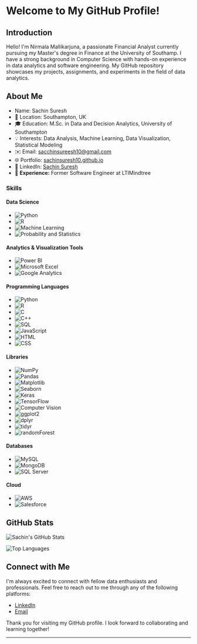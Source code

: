 # Welcome to My GitHub Profile!

## Introduction

Hello! I'm Nirmala Mallikarjuna, a passionate Financial Analyst currently pursuing my Master's degree in Finance at the University of Southamp. I have a strong background in Computer Science with hands-on experience in data analytics and software engineering. My GitHub repository showcases my projects, assignments, and experiments in the field of data analytics.

## About Me

+ Name: Sachin Suresh
+ 📍 Location: Southampton, UK
+ 🎓 Education: M.Sc. in Data and Decision Analytics, University of Southampton
+ 💡 Interests: Data Analysis, Machine Learning, Data Visualization, Statistical Modeling
+ ✉️ Email: [sacchinsureesh10@gmail.com](mailto:sacchinsureesh10@gmail.com)
+ 🌐 Portfolio: [sachinsuresh10.github.io](https://sachinsuresh10.github.io/)
+ 🔗 LinkedIn: [Sachin Suresh](https://www.linkedin.com/in/sachin-suresh10/)
+ 💼 **Experience:** Former Software Engineer at LTIMindtree

### Skills

#### Data Science
- ![Python](https://img.shields.io/badge/-Python-3776AB?logo=python&logoColor=white&style=flat)
- ![R](https://img.shields.io/badge/-R-276DC3?logo=r&logoColor=white&style=flat)
- ![Machine Learning](https://img.shields.io/badge/-Machine%20Learning-00BCD4?style=flat)
- ![Probability and Statistics](https://img.shields.io/badge/-Probability%20%26%20Statistics-3E4EB8?style=flat)

#### Analytics & Visualization Tools
- ![Power BI](https://img.shields.io/badge/-Power%20BI-F2C811?logo=power-bi&logoColor=black&style=flat)
- ![Microsoft Excel](https://img.shields.io/badge/-Microsoft%20Excel-217346?logo=microsoft-excel&logoColor=white&style=flat)
- ![Google Analytics](https://img.shields.io/badge/-Google%20Analytics-E37400?logo=google-analytics&logoColor=white&style=flat)

#### Programming Languages
- ![Python](https://img.shields.io/badge/-Python-3776AB?logo=python&logoColor=white&style=flat)
- ![R](https://img.shields.io/badge/-R-276DC3?logo=r&logoColor=white&style=flat)
- ![C](https://img.shields.io/badge/-C-A8B9CC?logo=c&logoColor=white&style=flat)
- ![C++](https://img.shields.io/badge/-C++-00599C?logo=cplusplus&logoColor=white&style=flat)
- ![SQL](https://img.shields.io/badge/-SQL-4479A1?logo=postgresql&logoColor=white&style=flat)
- ![JavaScript](https://img.shields.io/badge/-JavaScript-F7DF1E?logo=javascript&logoColor=black&style=flat)
- ![HTML](https://img.shields.io/badge/-HTML-E34F26?logo=html5&logoColor=white&style=flat)
- ![CSS](https://img.shields.io/badge/-CSS-1572B6?logo=css3&logoColor=white&style=flat)

#### Libraries
- ![NumPy](https://img.shields.io/badge/-NumPy-013243?logo=numpy&logoColor=white&style=flat)
- ![Pandas](https://img.shields.io/badge/-Pandas-150458?logo=pandas&logoColor=white&style=flat)
- ![Matplotlib](https://img.shields.io/badge/-Matplotlib-007ACC?logo=python&logoColor=white&style=flat)
- ![Seaborn](https://img.shields.io/badge/-Seaborn-3776AB?logo=python&logoColor=white&style=flat)
- ![Keras](https://img.shields.io/badge/-Keras-D00000?logo=keras&logoColor=white&style=flat)
- ![TensorFlow](https://img.shields.io/badge/-TensorFlow-FF6F00?logo=tensorflow&logoColor=white&style=flat)
- ![Computer Vision](https://img.shields.io/badge/-Computer%20Vision-00599C?logo=opencv&logoColor=white&style=flat)
- ![ggplot2](https://img.shields.io/badge/-ggplot2-276DC3?logo=r&logoColor=white&style=flat)
- ![dplyr](https://img.shields.io/badge/-dplyr-276DC3?logo=r&logoColor=white&style=flat)
- ![tidyr](https://img.shields.io/badge/-tidyr-276DC3?logo=r&logoColor=white&style=flat)
- ![randomForest](https://img.shields.io/badge/-randomForest-276DC3?logo=r&logoColor=white&style=flat)

#### Databases
- ![MySQL](https://img.shields.io/badge/-MySQL-4479A1?logo=mysql&logoColor=white&style=flat)
- ![MongoDB](https://img.shields.io/badge/-MongoDB-47A248?logo=mongodb&logoColor=white&style=flat)
- ![SQL Server](https://img.shields.io/badge/-SQL%20Server-CC2927?logo=microsoft-sql-server&logoColor=white&style=flat)

#### Cloud
- ![AWS](https://img.shields.io/badge/-AWS-232F3E?logo=amazon-aws&logoColor=white&style=flat)
- ![Salesforce](https://img.shields.io/badge/-Salesforce-00A1E0?logo=salesforce&logoColor=white&style=flat)



## GitHub Stats

![Sachin's GitHub Stats](https://github-readme-stats.vercel.app/api?username=sachinsuresh10&show_icons=true&theme=radical)

![Top Languages](https://github-readme-stats.vercel.app/api/top-langs/?username=sachinsuresh10&layout=compact&theme=radical)

## Connect with Me

I'm always excited to connect with fellow data enthusiasts and professionals. Feel free to reach out to me through any of the following platforms:

- [LinkedIn](https://www.linkedin.com/in/sachin-suresh10/)
- [Email](mailto:sacchinsureesh10@gmail.com)

Thank you for visiting my GitHub profile. I look forward to collaborating and learning together!

---
